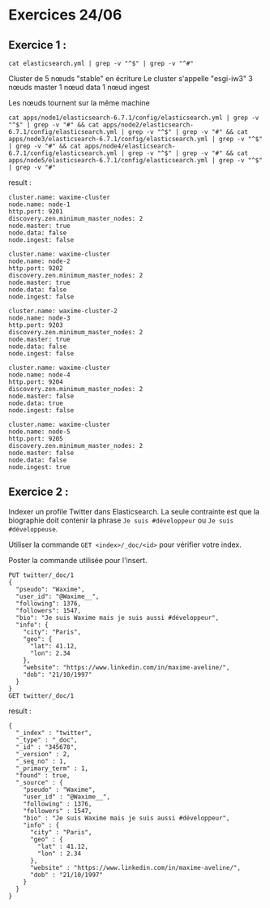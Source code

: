 # Exercices 24/06

## Exercice 1 :
```cat elasticsearch.yml | grep -v "^$" | grep -v "^#"```

Cluster de 5 nœuds "stable" en écriture
Le cluster s'appelle "esgi-iw3"
3 nœuds master
1 nœud data
1 nœud ingest

Les nœuds tournent sur la même machine

```
cat apps/node1/elasticsearch-6.7.1/config/elasticsearch.yml | grep -v "^$" | grep -v "#" && cat apps/node2/elasticsearch-6.7.1/config/elasticsearch.yml | grep -v "^$" | grep -v "#" && cat apps/node3/elasticsearch-6.7.1/config/elasticsearch.yml | grep -v "^$" | grep -v "#" && cat apps/node4/elasticsearch-6.7.1/config/elasticsearch.yml | grep -v "^$" | grep -v "#" && cat apps/node5/elasticsearch-6.7.1/config/elasticsearch.yml | grep -v "^$" | grep -v "#"
```
result :
```
cluster.name: waxime-cluster
node.name: node-1
http.port: 9201
discovery.zen.minimum_master_nodes: 2
node.master: true
node.data: false
node.ingest: false

cluster.name: waxime-cluster
node.name: node-2
http.port: 9202
discovery.zen.minimum_master_nodes: 2
node.master: true
node.data: false
node.ingest: false

cluster.name: waxime-cluster-2
node.name: node-3
http.port: 9203
discovery.zen.minimum_master_nodes: 2
node.master: true
node.data: false
node.ingest: false

cluster.name: waxime-cluster
node.name: node-4
http.port: 9204
discovery.zen.minimum_master_nodes: 2
node.master: false
node.data: true
node.ingest: false

cluster.name: waxime-cluster
node.name: node-5
http.port: 9205
discovery.zen.minimum_master_nodes: 2
node.master: false
node.data: false
node.ingest: true
```

## Exercice 2 :

Indexer un profile Twitter dans Elasticsearch. La seule contrainte est que la biographie doit contenir la phrase `Je suis #développeur` ou `Je suis #développeuse`.

Utiliser la commande `GET <index>/_doc/<id>` pour vérifier votre index.

Poster la commande utilisée pour l'insert.

```
PUT twitter/_doc/1
{
  "pseudo": "Waxime",
  "user_id": "@Waxime__",
  "following": 1376,
  "followers": 1547,
  "bio": "Je suis Waxime mais je suis aussi #développeur",
  "info": {
    "city": "Paris",
    "geo": {
      "lat": 41.12,
      "lon": 2.34
    },
    "website": "https://www.linkedin.com/in/maxime-aveline/",
    "dob": "21/10/1997"
  }
}
GET twitter/_doc/1
```

result :
```
{
  "_index" : "twitter",
  "_type" : "_doc",
  "_id" : "345678",
  "_version" : 2,
  "_seq_no" : 1,
  "_primary_term" : 1,
  "found" : true,
  "_source" : {
    "pseudo" : "Waxime",
    "user_id" : "@Waxime__",
    "following" : 1376,
    "followers" : 1547,
    "bio" : "Je suis Waxime mais je suis aussi #développeur",
    "info" : {
      "city" : "Paris",
      "geo" : {
        "lat" : 41.12,
        "lon" : 2.34
      },
      "website" : "https://www.linkedin.com/in/maxime-aveline/",
      "dob" : "21/10/1997"
    }
  }
}
```